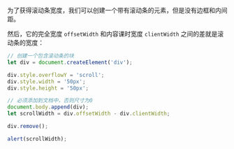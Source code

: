 为了获得滚动条宽度，我们可以创建一个带有滚动条的元素，但是没有边框和内间距。

然后，它的完全宽度 `offsetWidth` 和内容课时宽度 `clientWidth` 之间的差就是滚动条的宽度：

```js run
// 创建一个包含滚动条的块
let div = document.createElement('div');

div.style.overflowY = 'scroll';
div.style.width = '50px';
div.style.height = '50px';

// 必须添加到文档中，否则尺寸为0
document.body.append(div);
let scrollWidth = div.offsetWidth - div.clientWidth;

div.remove();

alert(scrollWidth);
```
